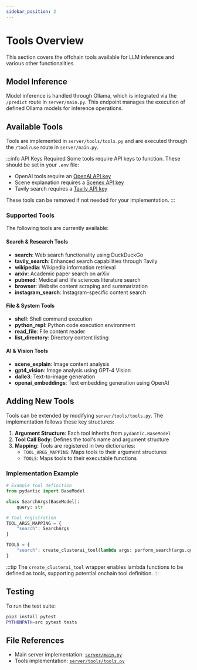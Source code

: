 ```yaml
---
sidebar_position: 2
---
```


# Tools Overview

This section covers the offchain tools available for LLM inference and various other functionalities.

## Model Inference

Model inference is handled through Ollama, which is integrated via the `/predict` route in `server/main.py`. This endpoint manages the execution of defined Ollama models for inference operations.

## Available Tools

Tools are implemented in `server/tools/tools.py` and are executed through the `/tool/use` route in `server/main.py`. 

:::info API Keys Required
Some tools require API keys to function. These should be set in your `.env` file:

- OpenAI tools require an [OpenAI API key](https://openai.com/index/openai-api/)
- Scene explanation requires a [Scenex API key](https://scenex.jina.ai/api)
- Tavily search requires a [Tavily API key](https://app.tavily.com)

These tools can be removed if not needed for your implementation.
:::

### Supported Tools

The following tools are currently available:

#### Search & Research Tools
- **search**: Web search functionality using DuckDuckGo
- **tavily_search**: Enhanced search capabilities through Tavily
- **wikipedia**: Wikipedia information retrieval
- **arxiv**: Academic paper search on arXiv
- **pubmed**: Medical and life sciences literature search
- **browser**: Website content scraping and summarization
- **instagram_search**: Instagram-specific content search

#### File & System Tools
- **shell**: Shell command execution
- **python_repl**: Python code execution environment
- **read_file**: File content reader
- **list_directory**: Directory content listing

#### AI & Vision Tools
- **scene_explain**: Image content analysis
- **gpt4_vision**: Image analysis using GPT-4 Vision
- **dalle3**: Text-to-image generation
- **openai_embeddings**: Text embedding generation using OpenAI

## Adding New Tools

Tools can be extended by modifying `server/tools/tools.py`. The implementation follows these key structures:

1. **Argument Structure**: Each tool inherits from `pydantic.BaseModel`
2. **Tool Call Body**: Defines the tool's name and argument structure
3. **Mapping**: Tools are registered in two dictionaries:
   - `TOOL_ARGS_MAPPING`: Maps tools to their argument structures
   - `TOOLS`: Maps tools to their executable functions

### Implementation Example

```python
# Example tool definition
from pydantic import BaseModel

class SearchArgs(BaseModel):
    query: str

# Tool registration
TOOL_ARGS_MAPPING = {
    "search": SearchArgs
}

TOOLS = {
    "search": create_clusterai_tool(lambda args: perform_search(args.query))
}
```

:::tip
The `create_clusterai_tool` wrapper enables lambda functions to be defined as tools, supporting potential onchain tool definition.
:::

## Testing

To run the test suite:

```bash
pip3 install pytest
PYTHONPATH=src pytest tests
```

## File References

- Main server implementation: [`server/main.py`](./src/nexus_tools/server/main.py)
- Tools implementation: [`server/tools/tools.py`](./src/nexus_tools/server/tools/tools.py)